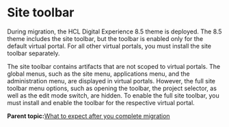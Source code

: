# Site toolbar

During migration, the HCL Digital Experience 8.5 theme is deployed. The 8.5 theme includes the site toolbar, but the toolbar is enabled only for the default virtual portal. For all other virtual portals, you must install the site toolbar separately.

The site toolbar contains artifacts that are not scoped to virtual portals. The global menus, such as the site menu, applications menu, and the administration menu, are displayed in virtual portals. However, the full site toolbar menu options, such as opening the toolbar, the project selector, as well as the edit mode switch, are hidden. To enable the full site toolbar, you must install and enable the toolbar for the respective virtual portal.

**Parent topic:**[What to expect after you complete migration](../migrate/mig_plan_expectations.md)

